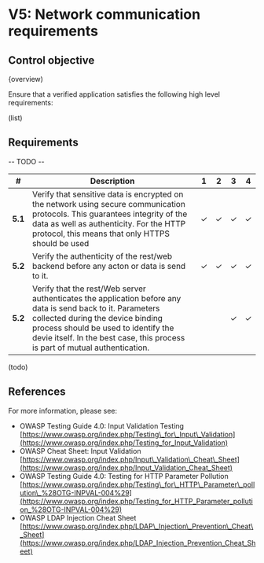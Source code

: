 # V5: Network communication requirements

## Control objective

{overview)

Ensure that a verified application satisfies the following high level requirements:

(list)

## Requirements

-- TODO --

| # | Description | 1 | 2 | 3 | 4 |
| --- | --- | --- | --- | --- | --- |
| **5.1** | Verify that sensitive data is encrypted on the network using secure communication protocols. This guarantees integrity of the data as well as authenticity. For the HTTP protocol, this means that only HTTPS should be used| ✓ | ✓ | ✓ | ✓ |
| **5.2** | Verify the authenticity of the rest/web backend before any acton or data is send to it.| ✓ | ✓ | ✓ | ✓ |
| **5.2** | Verify that the rest/Web server authenticates the application before any data is send back to it. Parameters collected during the device binding process should be used to identify the devie itself. In the best case, this process is part of mutual authentication. |   |   | ✓ | ✓ |


(todo)


## References

For more information, please see:

- OWASP Testing Guide 4.0: Input Validation Testing
 [https://www.owasp.org/index.php/Testing\_for\_Input\_Validation](https://www.owasp.org/index.php/Testing_for_Input_Validation)
- OWASP Cheat Sheet: Input Validation       [https://www.owasp.org/index.php/Input\_Validation\_Cheat\_Sheet](https://www.owasp.org/index.php/Input_Validation_Cheat_Sheet)
- OWASP Testing Guide 4.0: Testing for HTTP Parameter Pollution [https://www.owasp.org/index.php/Testing\_for\_HTTP\_Parameter\_pollution\_%28OTG-INPVAL-004%29](https://www.owasp.org/index.php/Testing_for_HTTP_Parameter_pollution_%28OTG-INPVAL-004%29)
- OWASP LDAP Injection Cheat Sheet [https://www.owasp.org/index.php/LDAP\_Injection\_Prevention\_Cheat\_Sheet](https://www.owasp.org/index.php/LDAP_Injection_Prevention_Cheat_Sheet)
